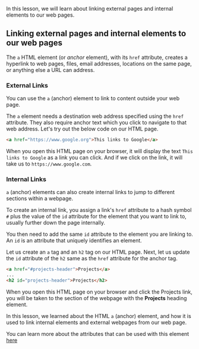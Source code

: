 In this lesson, we will learn about linking external pages and internal elements to our web pages.

## Linking external pages and internal elements to our web pages

The `a` HTML element (or *anchor* element), with its `href` attribute, creates a hyperlink to web pages, files, email addresses, locations on the same page, or anything else a URL can address.

### External Links

You can use the `a` (anchor) element to link to content outside your web page.

The `a` element needs a destination web address specified using the `href` attribute. They also require anchor text which you click to navigate to that web address. Let's try out the below code on our HTML page.

```html
<a href="https://www.google.org">This links to Google</a>
```

When you open this HTML page on your browser, it will display the text `This links to Google` as a link you can click. And if we click on the link, it will take us to `https://www.google.com`.

### Internal Links

`a` (anchor) elements can also create internal links to jump to different sections within a webpage.

To create an internal link, you assign a link's `href` attribute to a hash symbol `#` plus the value of the `id` attribute for the element that you want to link to, usually further down the page internally.

You then need to add the same `id` attribute to the element you are linking to. An `id` is an attribute that uniquely identifies an element.

Let us create an `a` tag and an `h2` tag on our HTML page. Next, let us update the `id` attribute of the `h2` same as the `href` attribute for the anchor tag.

```html
<a href="#projects-header">Projects</a>
...
<h2 id="projects-header">Projects</h2>
```

When you open this HTML page on your browser and click the Projects link, you will be taken to the section of the webpage with the **Projects** heading element.

In this lesson, we learned about the HTML `a` (anchor) element, and how it is used to link internal elements and external webpages from our web page.

You can learn more about the attributes that can be used with this element [here](https://developer.mozilla.org/en-US/docs/Web/HTML/Element/a)